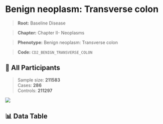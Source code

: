 # Benign neoplasm: Transverse colon

> **Root:** Baseline Disease  

> **Chapter:** Chapter II- Neoplasms  

> **Phenotype:** Benign neoplasm: Transverse colon  

> **Code:** `CD2_BENIGN_TRANSVERSE_COLON`

## 🧪 All Participants  
> Sample size: **211583**  
> Cases: **286**  
> Controls: **211297**
<img src="/Sensitive/Figures/ALL/Baseline/CD2_BENIGN_TRANSVERSE_COLON.png"/>

## 📊 Data Table
<CsvTableMRF src="/Sensitive/Data/ALL/Baseline/LG_CD2_BENIGN_TRANSVERSE_COLON.csv"/>

